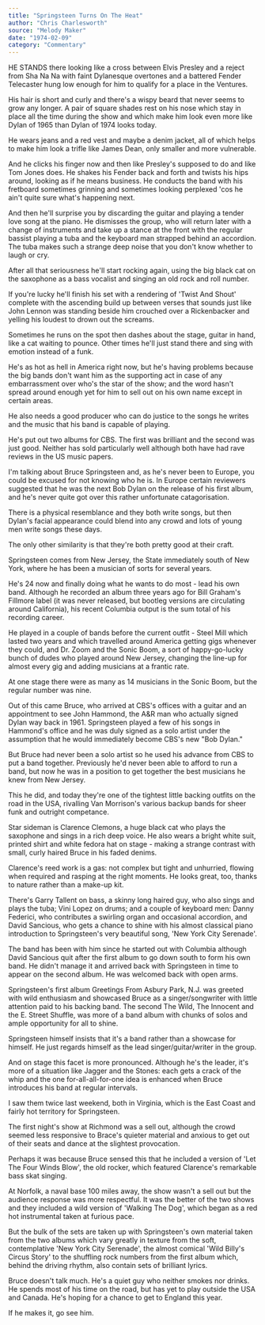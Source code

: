 ```yaml
---
title: "Springsteen Turns On The Heat"
author: "Chris Charlesworth"
source: "Melody Maker"
date: "1974-02-09"
category: "Commentary"
---
```


HE STANDS there looking like a cross between Elvis Presley and a reject from Sha Na Na with faint Dylanesque overtones and a battered Fender Telecaster hung low enough for him to qualify for a place in the Ventures.

His hair is short and curly and there's a wispy beard that never seems to grow any longer. A pair of square shades rest on his nose which stay in place all the time during the show and which make him look even more like Dylan of 1965 than Dylan of 1974 looks today.

He wears jeans and a red vest and maybe a denim jacket, all of which helps to make him look a trifle like James Dean, only smaller and more vulnerable.

And he clicks his finger now and then like Presley's supposed to do and like Tom Jones does. He shakes his Fender back and forth and twists his hips around, looking as if he means business. He conducts the band with his fretboard sometimes grinning and sometimes looking perplexed 'cos he ain't quite sure what's happening next.

And then he'll surprise you by discarding the guitar and playing a tender love song at the piano. He dismisses the group, who will return later with a change of instruments and take up a stance at the front with the regular bassist playing a tuba and the keyboard man strapped behind an accordion. The tuba makes such a strange deep noise that you don't know whether to laugh or cry.

After all that seriousness he'll start rocking again, using the big black cat on the saxophone as a bass vocalist and singing an old rock and roll number.

If you're lucky he'll finish his set with a rendering of 'Twist And Shout' complete with the ascending build up between verses that sounds just like John Lennon was standing beside him crouched over a Rickenbacker and yelling his loudest to drown out the screams.

Sometimes he runs on the spot then dashes about the stage, guitar in hand, like a cat waiting to pounce. Other times he'll just stand there and sing with emotion instead of a funk.

He's as hot as hell in America right now, but he's having problems because the big bands don't want him as the supporting act in case of any embarrassment over who's the star of the show; and the word hasn't spread around enough yet for him to sell out on his own name except in certain areas.

He also needs a good producer who can do justice to the songs he writes and the music that his band is capable of playing.

He's put out two albums for CBS. The first was brilliant and the second was just good. Neither has sold particularly well although both have had rave reviews in the US music papers.

I'm talking about Bruce Springsteen and, as he's never been to Europe, you could be excused for not knowing who he is. In Europe certain reviewers suggested that he was the next Bob Dylan on the release of his first album, and he's never quite got over this rather unfortunate catagorisation.

There is a physical resemblance and they both write songs, but then Dylan's facial appearance could blend into any crowd and lots of young men write songs these days.

The only other similarity is that they're both pretty good at their craft.

Springsteen comes from New Jersey, the State immediately south of New York, where he has been a musician of sorts for several years.

He's 24 now and finally doing what he wants to do most - lead his own band. Although he recorded an album three years ago for Bill Graham's Fillmore label (it was never released, but bootleg versions are circulating around California), his recent Columbia output is the sum total of his recording career.

He played in a couple of bands before the current outfit - Steel Mill which lasted two years and which travelled around America getting gigs whenever they could, and Dr. Zoom and the Sonic Boom, a sort of happy-go-lucky bunch of dudes who played around New Jersey, changing the line-up for almost every gig and adding musicians at a frantic rate.

At one stage there were as many as 14 musicians in the Sonic Boom, but the regular number was nine.

Out of this came Bruce, who arrived at CBS's offices with a guitar and an appointment to see John Hammond, the A&R man who actually signed Dylan way back in 1961. Springsteen played a few of his songs in Hammond's office and he was duly signed as a solo artist under the assumption that he would immediately become CBS's new "Bob Dylan."

But Bruce had never been a solo artist so he used his advance from CBS to put a band together. Previously he'd never been able to afford to run a band, but now he was in a position to get together the best musicians he knew from New Jersey.

This he did, and today they're one of the tightest little backing outfits on the road in the USA, rivalling Van Morrison's various backup bands for sheer funk and outright competance.

Star sideman is Clarence Clemons, a huge black cat who plays the saxophone and sings in a rich deep voice. He also wears a bright white suit, printed shirt and white fedora hat on stage - making a strange contrast with small, curly haired Bruce in his faded denims.

Clarence's reed work is a gas: not complex but tight and unhurried, flowing when required and rasping at the right moments. He looks great, too, thanks to nature rather than a make-up kit.

There's Garry Tallent on bass, a skinny long haired guy, who also sings and plays the tuba; Vini Lopez on drums; and a couple of keyboard men: Danny Federici, who contributes a swirling organ and occasional accordion, and David Sancious, who gets a chance to shine with his almost classical piano introduction to Springsteen's very beautiful song, 'New York City Serenade'.

The band has been with him since he started out with Columbia although David Sancious quit after the first album to go down south to form his own band. He didn't manage it and arrived back with Springsteen in time to appear on the second album. He was welcomed back with open arms.

Springsteen's first album Greetings From Asbury Park, N.J. was greeted with wild enthusiasm and showcased Bruce as a singer/songwriter with little attention paid to his backing band. The second The Wild, The Innocent and the E. Street Shuffle, was more of a band album with chunks of solos and ample opportunity for all to shine.

Springsteen himself insists that it's a band rather than a showcase for himself. He just regards himself as the lead singer/guitar/writer in the group.

And on stage this facet is more pronounced. Although he's the leader, it's more of a situation like Jagger and the Stones: each gets a crack of the whip and the one for-all-all-for-one idea is enhanced when Bruce introduces his band at regular intervals.

I saw them twice last weekend, both in Virginia, which is the East Coast and fairly hot territory for Springsteen.

The first night's show at Richmond was a sell out, although the crowd seemed less responsive to Brace's quieter material and anxious to get out of their seats and dance at the slightest provocation.

Perhaps it was because Bruce sensed this that he included a version of 'Let The Four Winds Blow', the old rocker, which featured Clarence's remarkable bass skat singing.

At Norfolk, a naval base 100 miles away, the show wasn't a sell out but the audience response was more respectful. It was the better of the two shows and they included a wild version of 'Walking The Dog', which began as a red hot instrumental taken at furious pace.

But the bulk of the sets are taken up with Springsteen's own material taken from the two albums which vary greatly in texture from the soft, contemplative 'New York City Serenade', the almost comical 'Wild Billy's Circus Story' to the shuffling rock numbers from the first album which, behind the driving rhythm, also contain sets of brilliant lyrics.

Bruce doesn't talk much. He's a quiet guy who neither smokes nor drinks. He spends most of his time on the road, but has yet to play outside the USA and Canada. He's hoping for a chance to get to England this year.

If he makes it, go see him.